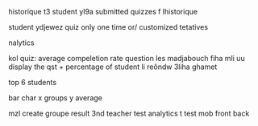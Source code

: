 historique t3 student yl9a submitted quizzes f lhistorique

student ydjewez quiz only one time or/ customized tetatives

nalytics

kol quiz:
average 
compeletion rate
question les madjabouch fiha mli uu display the qst + percentage of student li reôndw 3liha ghamet

top 6 students

bar char  x groups y average



mzl create groupe 
result 3nd teacher 
test analytics t
test mob front back